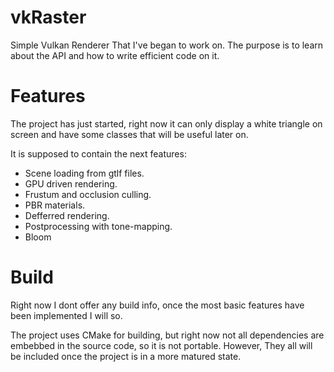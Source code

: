 # vkRaster

Simple Vulkan Renderer That I've began to work on. The purpose is to learn about the API and how to write efficient code on it.

# Features

The project has just started, right now it can only display a white triangle on screen and have some classes that will be useful later on.

It is supposed to contain the next features:
- Scene loading from gtlf files.
- GPU driven rendering.
- Frustum and occlusion culling.
- PBR materials.
- Defferred rendering.
- Postprocessing with tone-mapping.
- Bloom

# Build

Right now I dont offer any build info, once the most basic features have been implemented I will so.

The project uses CMake for building, but right now not all dependencies are embebbed in the source code, so it is not portable. However, They all
will be included once the project is in a more matured state.
